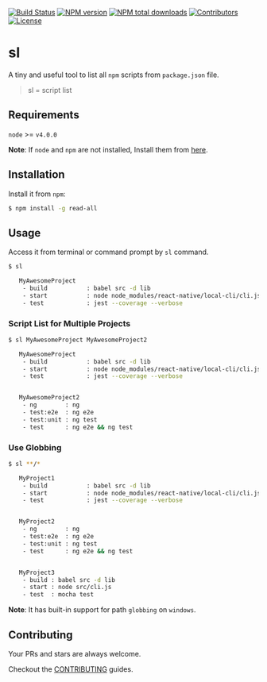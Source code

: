 [![Build Status](https://travis-ci.org/rousan/read-all.svg?branch=develop)](https://travis-ci.org/rousan/read-all)
[![NPM version](https://img.shields.io/npm/v/node-read-all.svg)](https://www.npmjs.com/package/node-read-all)
[![NPM total downloads](https://img.shields.io/npm/dt/node-read-all.svg)](https://www.npmjs.com/package/node-read-all)
[![Contributors](https://img.shields.io/github/contributors/rousan/read-all.svg)](https://github.com/rousan/read-all/graphs/contributors)
[![License](https://img.shields.io/github/license/rousan/read-all.svg)](https://github.com/rousan/read-all/blob/master/LICENSE)

# sl

A tiny and useful tool to list all `npm` scripts from `package.json` file.

> sl = script list

## Requirements

`node` >= `v4.0.0`

**Note**: If `node` and `npm` are not installed, Install them from [here](https://nodejs.org/en/download/).

## Installation

Install it from `npm`:

```bash
$ npm install -g read-all
```

## Usage

Access it from terminal or command prompt by `sl` command.

```bash
$ sl

   MyAwesomeProject
    - build           : babel src -d lib
    - start           : node node_modules/react-native/local-cli/cli.js start
    - test            : jest --coverage --verbose

```

### Script List for Multiple Projects

```bash
$ sl MyAwesomeProject MyAwesomeProject2

   MyAwesomeProject
    - build           : babel src -d lib
    - start           : node node_modules/react-native/local-cli/cli.js start
    - test            : jest --coverage --verbose


   MyAwesomeProject2
    - ng        : ng
    - test:e2e  : ng e2e
    - test:unit : ng test
    - test      : ng e2e && ng test

```

### Use Globbing

```bash
$ sl **/*

   MyProject1
    - build           : babel src -d lib
    - start           : node node_modules/react-native/local-cli/cli.js start
    - test            : jest --coverage --verbose


   MyProject2
    - ng        : ng
    - test:e2e  : ng e2e
    - test:unit : ng test
    - test      : ng e2e && ng test


   MyProject3
    - build : babel src -d lib
    - start : node src/cli.js
    - test  : mocha test

```

**Note**: It has built-in support for path `globbing` on `windows`.

## Contributing

Your PRs and stars are always welcome.

Checkout the [CONTRIBUTING](https://github.com/rousan/sl/blob/master/CONTRIBUTING.md) guides.